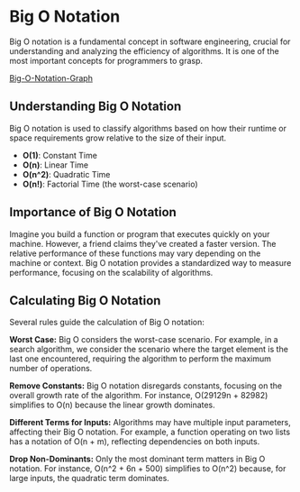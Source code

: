 # Big O Notation
Big O notation is a fundamental concept in software engineering, crucial for understanding and analyzing the efficiency of algorithms. It is one of the most important concepts for programmers to grasp.

[Big-O-Notation-Graph](Big-O-Notation.jpeg)

## Understanding Big O Notation
Big O notation is used to classify algorithms based on how their runtime or space requirements grow relative to the size of their input.

* **O(1)**: Constant Time
* **O(n)**: Linear Time
* **O(n^2)**: Quadratic Time
* **O(n!)**: Factorial Time (the worst-case scenario)

## Importance of Big O Notation
Imagine you build a function or program that executes quickly on your machine. However, a friend claims they've created a faster version. The relative performance of these functions may vary depending on the machine or context. Big O notation provides a standardized way to measure performance, focusing on the scalability of algorithms.

## Calculating Big O Notation
Several rules guide the calculation of Big O notation:

**Worst Case:** Big O considers the worst-case scenario. For example, in a search algorithm, we consider the scenario where the target element is the last one encountered, requiring the algorithm to perform the maximum number of operations.

**Remove Constants:** Big O notation disregards constants, focusing on the overall growth rate of the algorithm. For instance, O(29129n + 82982) simplifies to O(n) because the linear growth dominates.

**Different Terms for Inputs:** Algorithms may have multiple input parameters, affecting their Big O notation. For example, a function operating on two lists has a notation of O(n + m), reflecting dependencies on both inputs.

**Drop Non-Dominants:** Only the most dominant term matters in Big O notation. For instance, O(n^2 + 6n + 500) simplifies to O(n^2) because, for large inputs, the quadratic term dominates.